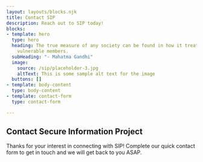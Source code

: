 ```yaml
---
layout: layouts/blocks.njk
title: Contact SIP
description: Reach out to SIP today!
blocks:
- template: hero
  type: hero
  heading: The true measure of any society can be found in how it treats its most
    vulnerable members.
  subHeading: "- Mahatma Gandhi"
  image:
    source: /sip/placeholder-3.jpg
    altText: This is some sample alt text for the image
  buttons: []
- template: body-content
  type: body-content
- template: contact-form
  type: contact-form

---
```


## Contact Secure Information Project

Thanks for your interest in connecting with SIP! Complete our quick contact form to get in touch and we will get back to you ASAP.
